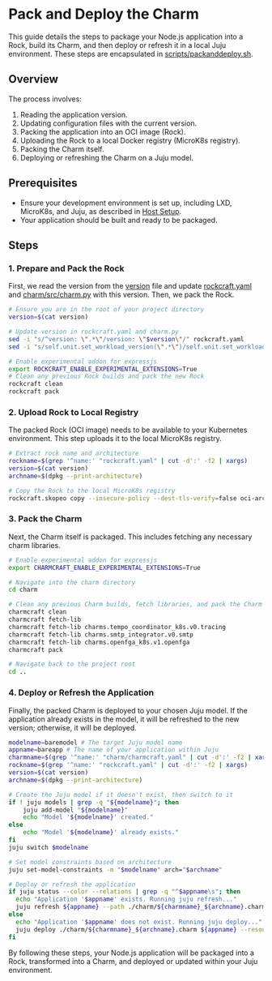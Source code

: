 # Pack and Deploy the Charm

This guide details the steps to package your Node.js application into a Rock, build its Charm, and then deploy or refresh it in a local Juju environment. These steps are encapsulated in [scripts/packanddeploy.sh](../../scripts/packanddeploy.sh).

## Overview

The process involves:
1.  Reading the application version.
2.  Updating configuration files with the current version.
3.  Packing the application into an OCI image (Rock).
4.  Uploading the Rock to a local Docker registry (MicroK8s registry).
5.  Packing the Charm itself.
6.  Deploying or refreshing the Charm on a Juju model.

## Prerequisites
* Ensure your development environment is set up, including LXD, MicroK8s, and Juju, as described in [Host Setup](./host-setup.md).
* Your application should be built and ready to be packaged.

## Steps

### 1. Prepare and Pack the Rock

First, we read the version from the [version](../../version) file and update [rockcraft.yaml](../../rockcraft.yaml) and [charm/src/charm.py](../../charm/src/charm.py) with this version. Then, we pack the Rock.

```bash
# Ensure you are in the root of your project directory
version=$(cat version)

# Update version in rockcraft.yaml and charm.py
sed -i "s/^version: \".*\"/version: \"$version\"/" rockcraft.yaml
sed -i "s/self.unit.set_workload_version(\".*\")/self.unit.set_workload_version(\"$version\")/" charm/src/charm.py

# Enable experimental addon for expressjs
export ROCKCRAFT_ENABLE_EXPERIMENTAL_EXTENSIONS=True 
# Clean any previous Rock builds and pack the new Rock
rockcraft clean
rockcraft pack
```

### 2. Upload Rock to Local Registry

The packed Rock (OCI image) needs to be available to your Kubernetes environment. This step uploads it to the local MicroK8s registry.

```bash
# Extract rock name and architecture
rockname=$(grep '^name:' "rockcraft.yaml" | cut -d':' -f2 | xargs)
version=$(cat version)
archname=$(dpkg --print-architecture)

# Copy the Rock to the local MicroK8s registry
rockcraft.skopeo copy --insecure-policy --dest-tls-verify=false oci-archive:${rockname}_${version}_${archname}.rock docker://localhost:32000/${rockname}:${version}
```

### 3. Pack the Charm

Next, the Charm itself is packaged. This includes fetching any necessary charm libraries.

```bash
# Enable experimental addon for expressjs
export CHARMCRAFT_ENABLE_EXPERIMENTAL_EXTENSIONS=True 

# Navigate into the charm directory
cd charm

# Clean any previous Charm builds, fetch libraries, and pack the Charm
charmcraft clean
charmcraft fetch-lib
charmcraft fetch-lib charms.tempo_coordinator_k8s.v0.tracing
charmcraft fetch-lib charms.smtp_integrator.v0.smtp
charmcraft fetch-lib charms.openfga_k8s.v1.openfga
charmcraft pack

# Navigate back to the project root
cd ..
```

### 4. Deploy or Refresh the Application

Finally, the packed Charm is deployed to your chosen Juju model. If the application already exists in the model, it will be refreshed to the new version; otherwise, it will be deployed.

```bash
modelname=baremodel # The target Juju model name
appname=bareapp # The name of your application within Juju
charmname=$(grep '^name:' "charm/charmcraft.yaml" | cut -d':' -f2 | xargs)
rockname=$(grep '^name:' "rockcraft.yaml" | cut -d':' -f2 | xargs)
version=$(cat version)
archname=$(dpkg --print-architecture)

# Create the Juju model if it doesn't exist, then switch to it
if ! juju models | grep -q "${modelname}"; then
    juju add-model "${modelname}"
    echo "Model '${modelname}' created."
else
    echo "Model '${modelname}' already exists."
fi
juju switch $modelname

# Set model constraints based on architecture
juju set-model-constraints -m "$modelname" arch="$archname"

# Deploy or refresh the application
if juju status --color --relations | grep -q "^$appname\s"; then
  echo "Application '$appname' exists. Running juju refresh..."
  juju refresh ${appname} --path ./charm/${charmname}_${archname}.charm --resource app-image=localhost:32000/${rockname}:${version}
else
  echo "Application '$appname' does not exist. Running juju deploy..."
  juju deploy ./charm/${charmname}_${archname}.charm ${appname} --resource app-image=localhost:32000/${rockname}:${version}
fi
```
By following these steps, your Node.js application will be packaged into a Rock, transformed into a Charm, and deployed or updated within your Juju environment.